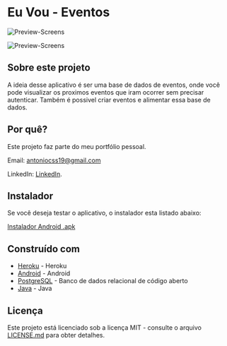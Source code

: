 # Eu Vou - Eventos

![Preview-Screens](https://github.com/AntonioCesar96/eu-vou-eventos/blob/master/eventos.gif)

![Preview-Screens](https://github.com/AntonioCesar96/eu-vou-eventos/blob/master/screenshots.png)

## Sobre este projeto

A ideia desse aplicativo é ser uma base de dados de eventos, onde você pode visualizar os proximos eventos que iram ocorrer sem precisar autenticar. Também é possivel criar eventos e alimentar essa base de dados.

## Por quê?

Este projeto faz parte do meu portfólio pessoal.

Email: antoniocss19@gmail.com

LinkedIn: [LinkedIn](https://www.linkedin.com/in/antonio-cesar-9a78a7ba/).

## Instalador

Se você deseja testar o aplicativo, o instalador esta listado abaixo:

[Instalador Android .apk](https://drive.google.com/file/d/1kRLRuCZPBu75_OLzWorF5TG5sy1UGIln/view?usp=sharing)

## Construído com

- [Heroku](https://dashboard.heroku.com/) - Heroku
- [Android](https://developer.android.com/?hl=pt-br) - Android
- [PostgreSQL](https://www.postgresql.org/) - Banco de dados relacional de código aberto
- [Java](https://www.java.com/pt_BR/download/faq/develop.xml) - Java

## Licença

Este projeto está licenciado sob a licença MIT - consulte o arquivo [LICENSE.md](https://github.com/AntonioCesar96/eu-vou-eventos/blob/master/LICENSE.md) para obter detalhes.